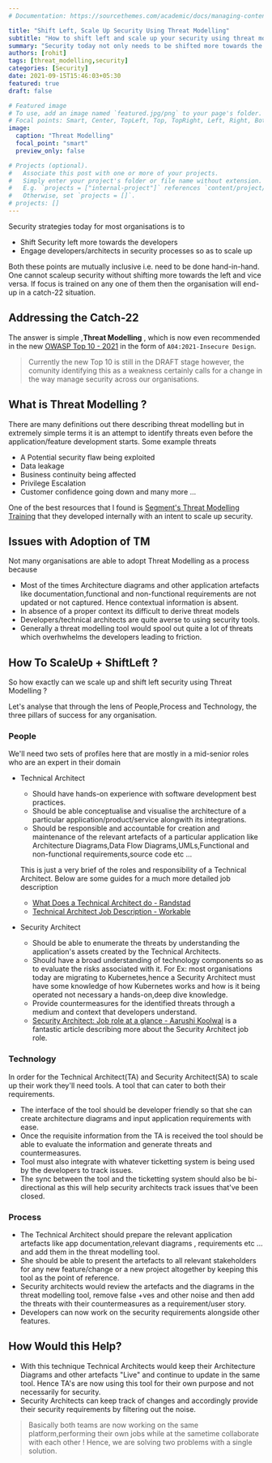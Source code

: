 ```yaml
---
# Documentation: https://sourcethemes.com/academic/docs/managing-content/

title: "Shift Left, Scale Up Security Using Threat Modelling"
subtitle: "How to shift left and scale up your security using threat modelling"
summary: "Security today not only needs to be shifted more towards the developers but also needs to be scaled up to reduce the dependency on the security teams. Let's see how that is possible using Threat Modelling"
authors: [rohit]
tags: [threat_modelling,security]
categories: [Security]
date: 2021-09-15T15:46:03+05:30
featured: true
draft: false

# Featured image
# To use, add an image named `featured.jpg/png` to your page's folder.
# Focal points: Smart, Center, TopLeft, Top, TopRight, Left, Right, BottomLeft, Bottom, BottomRight.
image:
  caption: "Threat Modelling"
  focal_point: "smart"
  preview_only: false

# Projects (optional).
#   Associate this post with one or more of your projects.
#   Simply enter your project's folder or file name without extension.
#   E.g. `projects = ["internal-project"]` references `content/project/deep-learning/index.md`.
#   Otherwise, set `projects = []`.
# projects: []
---
```


Security strategies today for most organisations is to 
- Shift Security left more towards the developers
- Engage developers/architects in security processes so as to scale up

Both these points are mutually inclusive i.e. need to be done hand-in-hand. One cannot scaleup security without shifting more towards the left and vice versa. If focus is trained on any one of them then the organisation will end-up in a catch-22 situation.

## Addressing the Catch-22

The answer is simple ,**Threat Modelling** , which is now even recommended in the new [OWASP Top 10 - 2021](https://owasp.org/Top10/) in the form of `A04:2021-Insecure Design`. 

> Currently the new Top 10 is still in the DRAFT stage however, the comunity identifying this as a weakness certainly calls for a change in the way manage security across our organisations.

## What is Threat Modelling ?

There are many definitions out there describing threat modelling but in extremely simple terms it is an attempt to identify threats even before the application/feature development starts. Some example threats
- A Potential security flaw being exploited
- Data leakage
- Business continuity being affected
- Privilege Escalation
- Customer confidence going down and many more ...

One of the best resources that I found is [Segment's Threat Modelling Training](https://github.com/segmentio/threat-modeling-training) that they developed internally with an intent to scale up security.

## Issues with Adoption of TM

Not many organisations are able to adopt Threat Modelling as a process because

- Most of the times Architecture diagrams and other application artefacts like documentation,functional and non-functional requirements are not updated or not captured. Hence contextual information is absent.
- In absence of a proper context its difficult to derive threat models
- Developers/technical architects are quite averse to using security tools.
- Generally a threat modelling tool would spool out quite a lot of threats which overhwhelms the developers leading to friction.

## How To ScaleUp + ShiftLeft ?

So how exactly can we scale up and shift left security using Threat Modelling ?

Let's analyse that through the lens of People,Process and Technology, the three pillars of success for any organisation.

### People

We'll need two sets of profiles here that are mostly in a mid-senior roles who are an expert in their domain

- Technical Architect
  - Should have hands-on experience with software development best practices.
  - Should be able conceptualise and visualise the architecture of a particular application/product/service alongwith its integrations.
  - Should be responsible and accountable for creation and maintenance of the relevant artefacts of a particular application like Architecture Diagrams,Data Flow Diagrams,UMLs,Functional and non-functional requirements,source code etc ...
  
  This is just a very brief of the roles and responsibility of a Technical Architect. Below are some guides for a much more detailed job description
  - [What Does a Technical Architect do - Randstad](https://www.randstad.co.uk/career-advice/job-profiles/what-does-a-technical-architect-do/)
  - [Technical Architect Job Description - Workable](https://resources.workable.com/technical-architect-job-description)

- Security Architect
  - Should be able to enumerate the threats by understanding the application's assets created by the Technical Architects.
  - Should have a broad understanding of technology components so as to evaluate the risks associated with it. For Ex: most organisations today are migrating to Kubernetes,hence a Security Architect must have some knowledge of how Kubernetes works and how is it being operated not necessary a hands-on,deep dive knowledge.
  - Provide countermeasures for the identified threats through a medium and context that developers understand.
  - [Security Architect: Job role at a glance - Aarushi Koolwal](https://aarushikoolwal.com/post/security-architect-job-role-at-a-glance/) is a fantastic article describing more about the Security Architect job role.

### Technology

In order for the Technical Architect(TA) and Security Architect(SA) to scale up their work they'll need tools.
A tool that can cater to both their requirements.

- The interface of the tool should be developer friendly so that she can create architecture diagrams and input application requirements with ease.
- Once the requisite information from the TA is received the tool should be able to evaluate the information and generate threats and countermeasures.
- Tool must also integrate with whatever ticketting system is being used by the developers to track issues. 
- The sync between the tool and the ticketting system should also be bi-directional as this will help security architects track issues that've been closed.

### Process

- The Technical Architect should prepare the relevant application artefacts like app documentation,relevant diagrams , requirements etc ... and add them in the threat modelling tool.
- She should be able to present the artefacts to all relevant stakeholders for any new feature/change or a new project altogether by keeping this tool as the point of reference.
- Security architects would review the artefacts and the diagrams in the threat modelling tool, remove false +ves and other noise and then add the threats with their countermeasures as a requirement/user story.
- Developers can now work on the security requirements alongside other features.

## How Would this Help?

- With this technique Technical Architects would keep their Architecture Diagrams and other artefacts "Live" and continue to update in the same tool. Hence TA's are now using this tool for their own purpose and not necessarily for security.
- Security Architects can keep track of changes and accordingly provide their security requirements by filtering out the noise.

> Basically both teams are now working on the same platform,performing their own jobs while at the sametime collaborate with each other ! Hence, we are solving two problems with a single solution.






